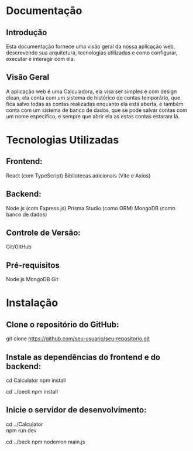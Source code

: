 # Documentação

## Introdução
Esta documentação fornece uma visão geral da nossa aplicação web, descrevendo sua arquitetura, tecnologias utilizadas e como configurar, executar e interagir com ela.

## Visão Geral
A aplicação web é uma Calculadora, ela visa ser simples e com design clean, ela conta com um sistema de histórico de contas temporário, que fica salvo todas as contas realizadas enquanto ela está aberta, e também conta com um sistema de banco de dados, que se pode salvar contas com um nome específico, e sempre que abrir ela as estas contas estaram lá.

# Tecnologias Utilizadas
## Frontend:
React (com TypeScript)
Bibliotecas adicionais (Vite e Axios)

## Backend:
Node.js (com Express.js)
Prisma Studio (como ORM)
MongoDB (como banco de dados)

## Controle de Versão:
Git/GitHub

## Pré-requisitos
Node.js
MongoDB
Git

# Instalação
## Clone o repositório do GitHub:

git clone https://github.com/seu-usuario/seu-repositorio.git

## Instale as dependências do frontend e do backend:

cd Calculator
npm install

cd ../beck
npm install

## Inicie o servidor de desenvolvimento:

cd ../Calculator  
npm run dev

cd ../beck
npm nodemon main.js


